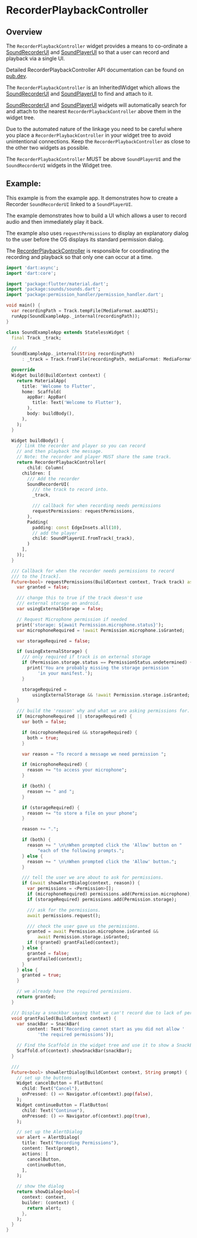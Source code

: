 # RecorderPlaybackController

## Overview

The `RecorderPlaybackController` widget provides a means to co-ordinate a [SoundRecorderUI](soundrecorderui.md) and [SoundPlayerUI](soundplayerui.md) so that a user can record and playback via a single UI.

Detailed RecorderPlaybackController API documentation can be found on [pub.dev](https://pub.dev/documentation/sounds/latest/sounds/sounds-library.html).

The `RecorderPlaybackController` is an InheritedWidget which allows the [SoundRecorderUI](soundrecorderui.md) and [SoundPlayerUI](soundplayerui.md) to find and attach to it.

[SoundRecorderUI](soundrecorderui.md) and [SoundPlayerUI](soundplayerui.md) widgets will automatically search for and attach to the nearest `RecorderPlaybackController` above them in the widget tree.

Due to the automated nature of the linkage you need to be careful where you place a `RecorderPlaybackController` in your widget tree to avoid unintentional connections. Keep the `RecorderPlaybackController` as close to the other two widgets as possible.

The `RecorderPlaybackController` MUST be above `SoundPlayerUI` and the `SoundRecorderUI` widgets in the Widget tree.

## Example:

This example is from the example app. It demonstrates how to create a Recorder `SoundRecorderUI` linked to a `SoundPlayerUI`.

The example demonstrates how to build a UI which allows a user to record audio and then immediately play it back.

The example also uses `requestPermissions` to display an explanatory dialog to the user before the OS displays its standard permission dialog.

The [RecorderPlaybackController](recorderplaybackcontroller.md) is responsible for coordinating the recording and playback so that only one can occur at a time.

```dart
import 'dart:async';
import 'dart:core';

import 'package:flutter/material.dart';
import 'package:sounds/sounds.dart';
import 'package:permission_handler/permission_handler.dart';

void main() {
  var recordingPath = Track.tempFile(MediaFormat.aacADTS);
  runApp(SoundExampleApp._internal(recordingPath));
}

class SoundExampleApp extends StatelessWidget {
  final Track _track;

  //
  SoundExampleApp._internal(String recordingPath)
      : _track = Track.fromFile(recordingPath, mediaFormat: MediaFormat.aacADTS);

  @override
  Widget build(BuildContext context) {
    return MaterialApp(
      title: 'Welcome to Flutter',
      home: Scaffold(
        appBar: AppBar(
          title: Text('Welcome to Flutter'),
        ),
        body: buildBody(),
      ),
    );
  }

  Widget buildBody() {
    // link the recorder and player so you can record
    // and then playback the message.
    // Note: the recorder and player MUST share the same track.
    return RecorderPlaybackController(
        child: Column(
      children: [
        /// Add the recorder
        SoundRecorderUI(
          /// the track to record into.
          _track,

          /// callback for when recording needs permissions
          requestPermissions: requestPermissions,
        ),
        Padding(
          padding: const EdgeInsets.all(10),
          // add the player
          child: SoundPlayerUI.fromTrack(_track),
        )
      ],
    ));
  }

  /// Callback for when the recorder needs permissions to record
  /// to the [track].
  Future<bool> requestPermissions(BuildContext context, Track track) async {
    var granted = false;

    /// change this to true if the track doesn't use
    /// external storage on android.
    var usingExternalStorage = false;

    // Request Microphone permission if needed
    print('storage: ${await Permission.microphone.status}');
    var microphoneRequired = !await Permission.microphone.isGranted;

    var storageRequired = false;

    if (usingExternalStorage) {
      /// only required if track is on external storage
      if (Permission.storage.status == PermissionStatus.undetermined) {
        print('You are probably missing the storage permission '
            'in your manifest.');
      }

      storageRequired =
          usingExternalStorage && !await Permission.storage.isGranted;
    }

    /// build the 'reason' why and what we are asking permissions for.
    if (microphoneRequired || storageRequired) {
      var both = false;

      if (microphoneRequired && storageRequired) {
        both = true;
      }

      var reason = "To record a message we need permission ";

      if (microphoneRequired) {
        reason += "to access your microphone";
      }

      if (both) {
        reason += " and ";
      }

      if (storageRequired) {
        reason += "to store a file on your phone";
      }

      reason += ".";

      if (both) {
        reason += " \n\nWhen prompted click the 'Allow' button on "
            "each of the following prompts.";
      } else {
        reason += " \n\nWhen prompted click the 'Allow' button.";
      }

      /// tell the user we are about to ask for permissions.
      if (await showAlertDialog(context, reason)) {
        var permissions = <Permission>[];
        if (microphoneRequired) permissions.add(Permission.microphone);
        if (storageRequired) permissions.add(Permission.storage);

        /// ask for the permissions.
        await permissions.request();

        /// check the user gave us the permissions.
        granted = await Permission.microphone.isGranted &&
            await Permission.storage.isGranted;
        if (!granted) grantFailed(context);
      } else {
        granted = false;
        grantFailed(context);
      }
    } else {
      granted = true;
    }

    // we already have the required permissions.
    return granted;
  }

  /// Display a snackbar saying that we can't record due to lack of permissions.
  void grantFailed(BuildContext context) {
    var snackBar = SnackBar(
        content: Text('Recording cannot start as you did not allow '
            'the required permissions'));

    // Find the Scaffold in the widget tree and use it to show a SnackBar.
    Scaffold.of(context).showSnackBar(snackBar);
  }

  ///
  Future<bool> showAlertDialog(BuildContext context, String prompt) {
    // set up the buttons
    Widget cancelButton = FlatButton(
      child: Text("Cancel"),
      onPressed: () => Navigator.of(context).pop(false),
    );
    Widget continueButton = FlatButton(
      child: Text("Continue"),
      onPressed: () => Navigator.of(context).pop(true),
    );

    // set up the AlertDialog
    var alert = AlertDialog(
      title: Text("Recording Permissions"),
      content: Text(prompt),
      actions: [
        cancelButton,
        continueButton,
      ],
    );

    // show the dialog
    return showDialog<bool>(
      context: context,
      builder: (context) {
        return alert;
      },
    );
  }
}
```

